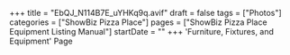 +++
title = "EbQJ_N114B7E_uYHKq9q.avif"
draft = false
tags = ["Photos"]
categories = ["ShowBiz Pizza Place"]
pages = ["ShowBiz Pizza Place Equipment Listing Manual"]
startDate = ""
+++
'Furniture, Fixtures, and Equipment' Page
